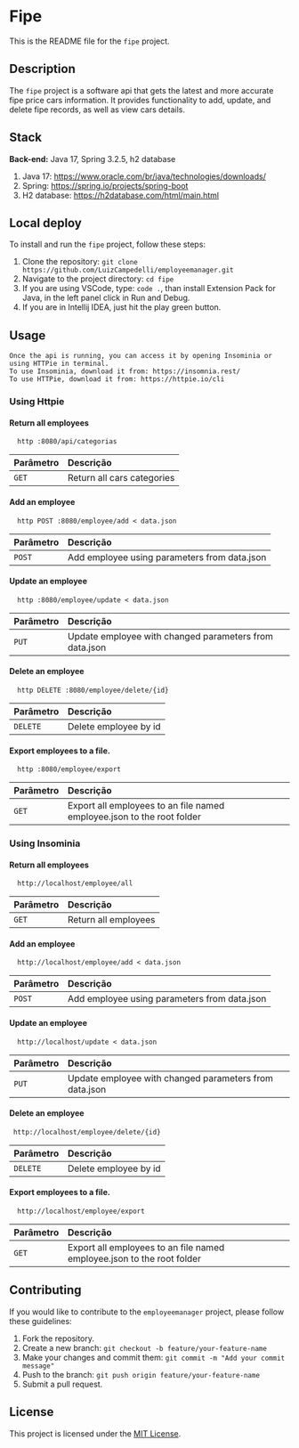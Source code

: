 # Fipe

This is the README file for the `fipe` project.

## Description

The `fipe` project is a software api that gets the latest and more accurate fipe price cars information. It provides functionality to add, update, and delete fipe records, as well as view cars details.

## Stack

**Back-end:** Java 17, Spring 3.2.5, h2 database

1. Java 17: https://www.oracle.com/br/java/technologies/downloads/
2. Spring: https://spring.io/projects/spring-boot
3. H2 database: https://h2database.com/html/main.html

## Local deploy

To install and run the `fipe` project, follow these steps:

1. Clone the repository: `git clone https://github.com/LuizCampedelli/employeemanager.git`
2. Navigate to the project directory: `cd fipe`
3. If you are using VSCode, type: `code .`, than install Extension Pack for Java, in the left panel click in Run and Debug.
4. If you are in Intellij IDEA, just hit the play green button.

## Usage
```
Once the api is running, you can access it by opening Insominia or using HTTPie in terminal.
To use Insominia, download it from: https://insomnia.rest/
To use HTTPie, download it from: https://httpie.io/cli
```

### Using Httpie

#### Return all employees

```http
  http :8080/api/categorias
```

| Parâmetro   | Descrição                           |
| :---------- | :---------------------------------- |
| `GET` | Return all cars categories|

#### Add an employee

```http
  http POST :8080/employee/add < data.json
```

| Parâmetro   | Descrição                           |
| :---------- | :---------------------------------- |
| `POST`      | Add employee using parameters from data.json |

#### Update an employee

```http
  http :8080/employee/update < data.json
```

| Parâmetro   | Descrição                           |
| :---------- | :---------------------------------- |
| `PUT` | Update employee with changed parameters from data.json |

#### Delete an employee

```http
  http DELETE :8080/employee/delete/{id}
```

| Parâmetro   | Descrição                           |
| :---------- | :---------------------------------- |
| `DELETE` | Delete employee by id |

#### Export employees to a file.

```http
  http :8080/employee/export
```

| Parâmetro   | Descrição                           |
| :---------- | :---------------------------------- |
| `GET` | Export all employees to an file named employee.json to the root folder |

### Using Insominia

#### Return all employees

```http
  http://localhost/employee/all
```

| Parâmetro   | Descrição                           |
| :---------- | :---------------------------------- |
| `GET` | Return all employees|

#### Add an employee

```http
  http://localhost/employee/add < data.json
```

| Parâmetro   | Descrição                           |
| :---------- | :---------------------------------- |
| `POST`      | Add employee using parameters from data.json |

#### Update an employee

```http
  http://localhost/update < data.json
```

| Parâmetro   | Descrição                           |
| :---------- | :---------------------------------- |
| `PUT` | Update employee with changed parameters from data.json |

#### Delete an employee

```http
 http://localhost/employee/delete/{id}
```

| Parâmetro   | Descrição                           |
| :---------- | :---------------------------------- |
| `DELETE` | Delete employee by id |

#### Export employees to a file.

```http
  http://localhost/employee/export
```

| Parâmetro   | Descrição                           |
| :---------- | :---------------------------------- |
| `GET` | Export all employees to an file named employee.json to the root folder |


## Contributing

If you would like to contribute to the `employeemanager` project, please follow these guidelines:

1. Fork the repository.
2. Create a new branch: `git checkout -b feature/your-feature-name`
3. Make your changes and commit them: `git commit -m "Add your commit message"`
4. Push to the branch: `git push origin feature/your-feature-name`
5. Submit a pull request.

## License

This project is licensed under the [MIT License](LICENSE).
